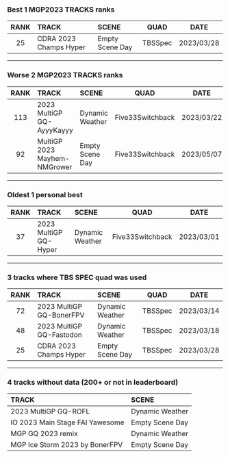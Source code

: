 ### Best 1 MGP2023 TRACKS ranks
|RANK|TRACK|SCENE|QUAD|DATE|
|:---:|:---|:---|:---:|:---:|
|25|CDRA 2023  Champs Hyper|Empty Scene Day|TBSSpec|2023/03/28|
---
### Worse 2 MGP2023 TRACKS ranks
|RANK|TRACK|SCENE|QUAD|DATE|
|:---:|:---|:---|:---:|:---:|
|113|2023 MultiGP GQ-AyyyKayyy|Dynamic Weather|Five33Switchback|2023/03/22|
|92|MultiGP 2023 Mayhem-NMGrower|Empty Scene Day|Five33Switchback|2023/05/07|
---
### Oldest 1 personal best
|RANK|TRACK|SCENE|QUAD|DATE|
|:---:|:---|:---|:---:|:---:|
|37|2023 MultiGP GQ-Hyper|Dynamic Weather|Five33Switchback|2023/03/01|
---
### 3 tracks where TBS SPEC quad was used
|RANK|TRACK|SCENE|QUAD|DATE|
|:---:|:---|:---|:---:|:---:|
|72|2023 MultiGP GQ-BonerFPV|Dynamic Weather|TBSSpec|2023/03/14|
|48|2023 MultiGP GQ-Fastodon|Dynamic Weather|TBSSpec|2023/03/18|
|25|CDRA 2023  Champs Hyper|Empty Scene Day|TBSSpec|2023/03/28|
---
### 4 tracks without data (200+ or not in leaderboard)
|TRACK|SCENE|
|:---|:---|
|2023 MultiGP GQ-ROFL|Dynamic Weather|
|IO 2023 Main Stage FAI Yawesome|Empty Scene Day|
|MGP GQ 2023 remix|Dynamic Weather|
|MGP Ice Storm 2023 by BonerFPV|Empty Scene Day|
